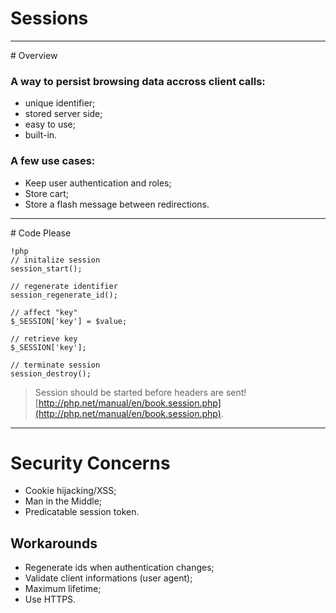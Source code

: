 # Sessions

---

# Overview

### A way to persist browsing data accross client calls:

* unique identifier;
* stored server side;
* easy to use;
* built-in.

### A few use cases:

* Keep user authentication and roles;
* Store cart;
* Store a flash message between redirections.

---

# Code Please

    !php
    // initalize session
    session_start();

    // regenerate identifier
    session_regenerate_id();

    // affect "key"
    $_SESSION['key'] = $value;

    // retrieve key
    $_SESSION['key'];

    // terminate session
    session_destroy();


> Session should be started before headers are sent!
> [http://php.net/manual/en/book.session.php](http://php.net/manual/en/book.session.php).

---

# Security Concerns

* Cookie hijacking/XSS;
* Man in the Middle;
* Predicatable session token.

Workarounds
-----------

* Regenerate ids when authentication changes;
* Validate client informations (user agent);
* Maximum lifetime;
* Use HTTPS.
